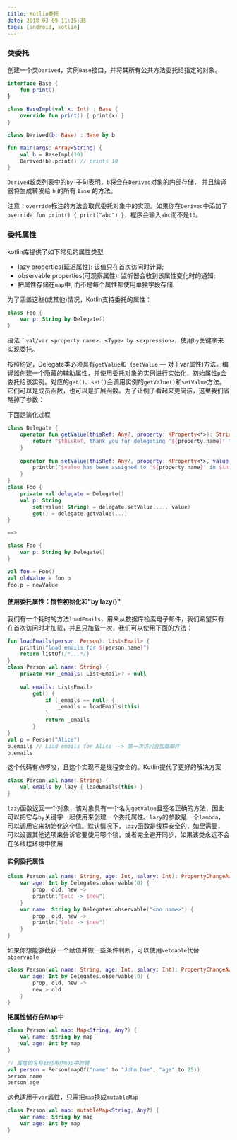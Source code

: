 ```yaml
---
title: Kotlin委托
date: 2018-03-09 11:15:35
tags: [android, kotlin]
---
```




### 类委托

创建一个类`Derived`，实例`Base`接口，并将其所有公共方法委托给指定的对象。

```kotlin
interface Base {
    fun print()
}

class BaseImpl(val x: Int) : Base {
    override fun print() { print(x) }
}

class Derived(b: Base) : Base by b

fun main(args: Array<String) {
    val b = BaseImpl(10)
    Derived(b).print() // prints 10
}
```

`Derived`超类列表中的`by-`子句表明，`b`将会在`Derived`对象的内部存储， 并且编译器将生成转发给 `b` 的所有 `Base` 的方法。

注意：`override`标注的方法会取代委托对象中的实现。如果你在`Derived`中添加了`override fun print() { print("abc") }`，程序会输入`abc`而不是`10`。

<!--more-->

### 委托属性

kotlin库提供了如下常见的属性类型

- lazy properties(延迟属性):  该值只在首次访问时计算;
- observable properties(可观察属性):  监听器会收到该属性变化时的通知;
- 把属性存储在`map`中, 而不是每个属性都使用单独字段存储.

为了涵盖这些(或其他)情况，Kotlin支持委托的属性：

```kotlin
class Foo {
    var p: String by Delegate()
}
```

语法：`val/var <property name>: <Type> by <expression>`，使用`by`关键字来实现委托。

按照约定，Delegate类必须具有`getValue`和（`setValue` — 对于var属性)方法。编译器创建一个隐藏的辅助属性，并使用委托对象的实例进行实始化，初始属性`p`会委托给该实例。对应的`get()`、`set()`会调用实例的`getValue()`和`setValue`方法。它们可以是成员函数，也可以是扩展函数。为了让例子看起来更简洁，这里我们省略掉了参数：

下面是演化过程

```kotlin
class Delegate {
    operator fun getValue(thisRef: Any?, property: KProperty<*>): String {
        return "$thisRef, thank you for delegating '${property.name}' to me!"
    }
 
    operator fun setValue(thisRef: Any?, property: KProperty<*>, value: String) {
        println("$value has been assigned to '${property.name}' in $thisRef.")
    }
}
class Foo {
    private val delegate = Delegate()
    val p: String
    	set(value: String) = delegate.setValue(..., value)
    	get() = delegate.getValue(...)
}

==>

class Foo {
    var p: String by Delegate()
}

val foo = Foo()
val oldValue = foo.p
foo.p = newValue
```

#### 使用委托属性：惰性初始化和"by lazy()"

我们有一个耗时的方法`loadEmails`，用来从数据库检索电子邮件，我们希望只有在首次访问时才加载，并且只加载一次，我们可以使用下面的方法：

```kotlin
fun loadEmails(person: Person): List<Email> {
    println("load emails for ${person.name}")
    return listOf(/*...*/)
}
class Person(val name: String) {
    private var _emails: List<Email>? = null
    
    val emails: List<Email>
        get() {
            if (_emails == null) {
                _emails = loadEmails(this)
            }
            return _emails
        }
}
val p = Person("Alice")
p.emails // Load emails for Alice --> 第一次访问会加载邮件
p.emails
```

这个代码有点啰唆，且这个实现不是线程安全的。Kotlin提代了更好的解决方案

```kotlin
class Person(val name: String) {
    val emails by lazy { loadEmails(this) }
}
```

`lazy`函数返回一个对象，该对象具有一个名为`getValue`且签名正确的方法，因此可以把它与`by`关键字一起使用来创建一个委托属性。`lazy`的参数是一个`lambda`，可以调用它来初始化这个值。默认情况下，`lazy`函数是线程安全的，如里需要，可以设置其他选项来告诉它要使用哪个锁，或者完全避开同步，如果该类永远不会在多线程环境中使用

#### 实例委托属性

```kotlin
class Person(val name: String, age: Int, salary: Int): PropertyChangeAware() {
    var age: Int by Delegates.observable(0) {
        prop, old, new ->
        println("$old -> $new")
    }
    var name: String by Delegates.observable("<no name>") {
        prop, old, new ->
        println("$old -> $new")
    }
}
```

如果你想能够截获一个赋值并做一些条件判断，可以使用`vetoable`代替`observable`

```kotlin
class Person(val name: String, age: Int, salary: Int): PropertyChangeAware() {
    var age: Int by Delegates.observable(0) {
        prop, old, new ->
        new > old
    }
}
```

**把属性储存在Map中**

```kotlin
class Person(val map: Map<String, Any?) {
    val name: String by map
    val age: Int by map
}

// 属性的名称自动用作map中的键
val person = Person(mapOf("name" to "John Doe", "age" to 25))
person.name
person.age
```

这也适用于`var`属性，只需把`map`换成`mutableMap`

```kotlin
class Person(val map: mutableMap<String, Any?) {
    var name: String by map
    var age: Int by map
}
```

